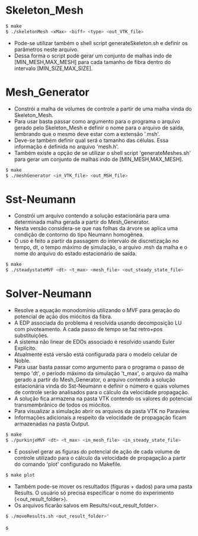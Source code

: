 


  

# Skeleton_Mesh

  

```sh
$ make
$ ./skeletonMesh <xMax> <biff> <type> <out_VTK_file>
```

  - Pode-se utilizar também o shell script generateSkeleton.sh e definir os parâmetros neste arquivo.
  - Dessa forma o script pode gerar um conjunto de malhas indo de [MIN_MESH,MAX_MESH] para cada tamanho de fibra dentro do intervalo [MIN_SIZE,MAX_SIZE]. 

# Mesh_Generator

  - Constrói a malha de volumes de controle a partir de uma malha vinda do Skeleton_Mesh.
  - Para usar basta passar como argumento para o programa o arquivo gerado pelo Skeleton_Mesh e definir o nome para o arquivo de saída, lembrando que o mesmo deve estar com a extensão '.msh'.
  - Deve-se também definir qual será o tamanho das células. Essa informação é definida no arquivo 'mesh.h'.
  - Também existe a opção de se utilizar o shell script 'generateMeshes.sh' para gerar um conjunto de malhas indo de [MIN_MESH,MAX_MESH]. 

```sh
$ make
$ ./meshGenerator <in_VTK_file> <out_MSH_file>
```

# Sst-Neumann

  - Constrói um arquivo contendo a solução estacionária para uma determinada malha gerada a partir do Mesh_Generator.
  - Nesta versão considera-se que nas folhas da árvore se aplica uma condição de contorno do tipo Neumann homogênea. 
  - O uso é feito a partir da passagem do intervalo de discretização no tempo, dt, o tempo máximo de simulação, o arquivo .msh da malha e o nome do arquivo do estado estacionário de saída.

```sh
$ make
$ ./steadystateMVF <dt> <t_max> <mesh_file> <out_steady_state_file>
```

# Solver-Neumann

  - Resolve a equação monodomínio utilizando o MVF para geração do potencial de ação dos miócitos da fibra.
  - A EDP associada do problema é resolvida usando decomposição LU com pivoteamento. A cada passo de tempo se faz retro+pos substituições.
  - A sistema não linear de EDOs associado é resolvido usando Euler Explícito.
  - Atualmente está versão está configurada para o modelo celular de Noble.
  - Para usar basta passar como argumento para o programa o passo de tempo 'dt', o período máximo da simulação 't_max', o arquivo da malha gerado a partir do Mesh_Generator, o arquivo contendo a solução estacionária vinda do Sst-Neumann e definir o número e quais volumes de controle serão analisados para o cálculo da velocidade propagação.
  - A solução fica armazena na pasta VTK contendo os valores do potencial transmembrânico de todos os miócitos.
  - Para visualizar a simulação abrir os arquivos da pasta VTK no Paraview.
  - Informações adicionais a respeito da velocidade de propagação ficam armazenadas na pasta Output.

```sh
$ make
$ ./purkinjeMVF <dt> <t_max> <in_mesh_file> <in_steady_state_file>
```

  - É possível gerar as figuras do potencial de ação de cada volume de controle utilizado para o cálculo da velocidade de propagação a partir do comando 'plot' configurado no Makefile.

```sh
$ make plot
```

  - Também pode-se mover os resultados (figuras + dados) para uma pasta Results. O usuário só precisa especificar o nome do experimento (<out_result_folder>).
  - Os arquivos ficarão salvos em Results/<out_result_folder>.

```sh
$ ./moveResults.sh <out_result_folder>"
```

s